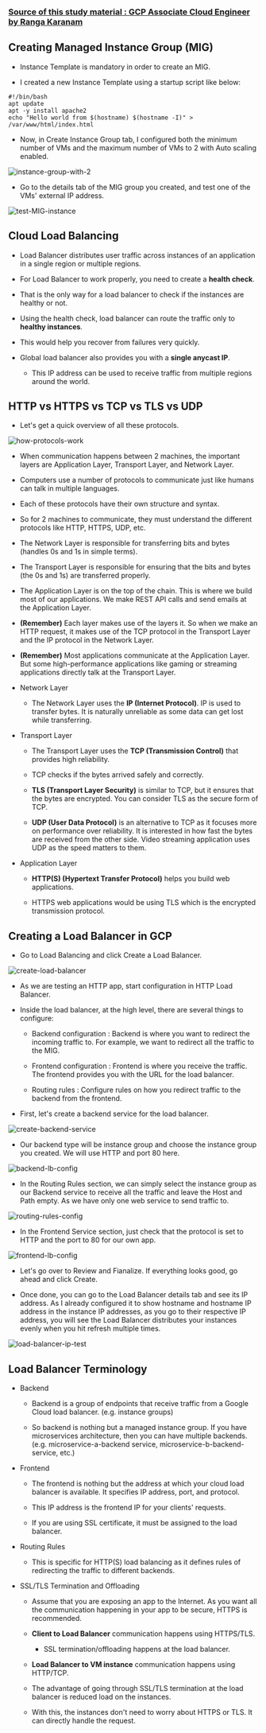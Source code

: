 ### [Source of this study material : GCP Associate Cloud Engineer by Ranga Karanam](https://www.udemy.com/course/google-cloud-certification-associate-cloud-engineer/)


## Creating Managed Instance Group (MIG)

- Instance Template is mandatory in order to create an MIG.

- I created a new Instance Template using a startup script like below:

```
#!/bin/bash
apt update 
apt -y install apache2
echo "Hello world from $(hostname) $(hostname -I)" > /var/www/html/index.html
```

- Now, in Create Instance Group tab, I configured both the minimum number of VMs and the maximum number of VMs to 2 with Auto scaling enabled.


![instance-group-with-2](/GCP_pictures/Study-logs/MIG/instance-group-with-2.PNG "Create an Instance Group with 2 VM instances")


- Go to the details tab of the MIG group you created, and test one of the VMs' external IP address.


![test-MIG-instance](/GCP_pictures/Study-logs/MIG/MIG-instance-test.PNG "Test the external IP of one of your VMs in the MIG")


## Cloud Load Balancing

- Load Balancer distributes user traffic across instances of an application in a single region or multiple regions.

- For Load Balancer to work properly, you need to create a **health check**.

- That is the only way for a load balancer to check if the instances are healthy or not.

- Using the health check, load balancer can route the traffic only to **healthy instances**.

- This would help you recover from failures very quickly.

- Global load balancer also provides you with a **single anycast IP**.

  - This IP address can be used to receive traffic from multiple regions around the world.


## HTTP vs HTTPS vs TCP vs TLS vs UDP

- Let's get a quick overview of all these protocols.


![how-protocols-work](/GCP_pictures/Study-logs/MIG/how-the-protocols-work.PNG "How the Internet protocols work")


- When communication happens between 2 machines, the important layers are Application Layer, Transport Layer, and Network Layer.

- Computers use a number of protocols to communicate just like humans can talk in multiple languages.

- Each of these protocols have their own structure and syntax.

- So for 2 machines to communicate, they must understand the different protocols like HTTP, HTTPS, UDP, etc.

- The Network Layer is responsible for transferring bits and bytes (handles 0s and 1s in simple terms).

- The Transport Layer is responsible for ensuring that the bits and bytes (the 0s and 1s) are transferred properly.

- The Application Layer is on the top of the chain. This is where we build most of our applications. We make REST API calls and send emails at the Application Layer.

- **(Remember)** Each layer makes use of the layers it. So when we make an HTTP request, it makes use of the TCP protocol in the Transport Layer and the IP protocol in the Network Layer.

- **(Remember)** Most applications communicate at the Application Layer. But some high-performance applications like gaming or streaming applications directly talk at the Transport Layer.


 - Network Layer 

   - The Network Layer uses the **IP (Internet Protocol)**. IP is used to transfer bytes. It is naturally unreliable as some data can get lost while transferring.

 - Transport Layer

   - The Transport Layer uses the **TCP (Transmission Control)** that provides high reliability.

   - TCP checks if the bytes arrived safely and correctly.

   - **TLS (Transport Layer Security)** is similar to TCP, but it ensures that the bytes are encrypted. You can consider TLS as the secure form of TCP.

   - **UDP (User Data Protocol)** is an alternative to TCP as it focuses more on performance over reliability. It is interested in how fast the bytes are received from the other side. Video streaming application uses UDP as the speed matters to them.

 - Application Layer

   - **HTTP(S) (Hypertext Transfer Protocol)** helps you build web applications.  

   - HTTPS web applications would be using TLS which is the encrypted transmission protocol.



## Creating a Load Balancer in GCP

- Go to Load Balancing and click Create a Load Balancer.


![create-load-balancer](/GCP_pictures/Study-logs/MIG/create-load-balancer.PNG "Create a Load Balancer")


- As we are testing an HTTP app, start configuration in HTTP Load Balancer.

- Inside the load balancer, at the high level, there are several things to configure:

  - Backend configuration : Backend is where you want to redirect the incoming traffic to. For example, we want to redirect all the traffic to the MIG.

  - Frontend configuration : Frontend is where you receive the traffic. The frontend provides you with the URL for the load balancer.

  - Routing rules : Configure rules on how you redirect traffic to the backend from the frontend.


- First, let's create a backend service for the load balancer. 



![create-backend-service](/GCP_pictures/Study-logs/MIG/create-backend-service.PNG "Create a backend service for load balancer")



- Our backend type will be instance group and choose the instance group you created. We will use HTTP and port 80 here.


![backend-lb-config](/GCP_pictures/Study-logs/MIG/backend-lb-config.PNG "Backend load balancing service config")


- In the Routing Rules section, we can simply select the instance group as our Backend service to receive all the traffic and leave the Host and Path empty. As we have only one web service to send traffic to.


![routing-rules-config](/GCP_pictures/Study-logs/MIG/routing-rules-config.PNG "Configure Routing Rules")


- In the Frontend Service section, just check that the protocol is set to HTTP and the port to 80 for our own app.


![frontend-lb-config](/GCP_pictures/Study-logs/MIG/frontend-lb-config.PNG "Configure Frontend Service")


- Let's go over to Review and Fianalize. If everything looks good, go ahead and click Create.


- Once done, you can go to the Load Balancer details tab and see its IP address. As I already configured it to show hostname and hostname IP address in the instance IP addresses, as you go to their respective IP address, you will see the Load Balancer distributes your instances evenly when you hit refresh multiple times.


![load-balancer-ip-test](/GCP_pictures/Study-logs/MIG/load-balancer-ip-test.PNG "Load Balancer IP test")



## Load Balancer Terminology

- Backend 

  - Backend is a group of endpoints that receive traffic from a Google Cloud load balancer. (e.g. instance groups)

  - So backend is nothing but a managed instance group. If you have microservices architecture, then you can have multiple backends. (e.g. microservice-a-backend service, microservice-b-backend-service, etc.)


- Frontend

  - The frontend is nothing but the address at which your cloud load balancer is available. It specifies IP address, port, and protocol. 

  - This IP address is the frontend IP for your clients' requests.

  - If you are using SSL certificate, it must be assigned to the load balancer.


- Routing Rules

  - This is specific for HTTP(S) load balancing as it defines rules of redirecting the traffic to different backends.


- SSL/TLS Termination and Offloading

  - Assume that you are exposing an app to the Internet. As you want all the communication happening in your app to be secure, HTTPS is recommended.

  - **Client to Load Balancer** communication happens using HTTPS/TLS.

    - SSL termination/offloading happens at the load balancer.

  - **Load Balancer to VM instance** communication happens using HTTP/TCP. 

  - The advantage of going through SSL/TLS termination at the load balancer is reduced load on the instances.

  - With this, the instances don't need to worry about HTTPS or TLS. It can directly handle the request.

